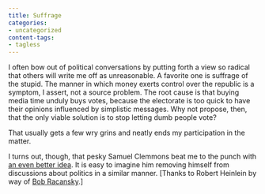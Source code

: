 ```yaml
---
title: Suffrage
categories:
- uncategorized
content-tags:
- tagless
---
```


I often bow out of political conversations by putting forth a view so radical that others will write me off as unreasonable.  A favorite one is suffrage of the stupid.  The manner in which money exerts control over the republic is a symptom, I assert, not a source problem.  The root cause is that buying media time unduly buys votes, because the electorate is too quick to have their opinions influenced by simplistic messages.  Why not propose, then, that the only viable solution is to stop letting dumb people vote?

That usually gets a few wry grins and neatly ends my participation in the matter.

I turns out, though, that pesky Samuel Clemmons beat me to the punch with [an
even better idea][1].  It is easy to imagine him removing himself from discussions about politics in a similar manner.  [Thanks to Robert Heinlein by way of [Bob Racansky][2].]

   [1]: http://www.nitrosyncretic.com/rah/gondour.html
   [2]: http://bobservations.blogspot.com/2003_03_02_bobservations_archive.html#90118288
